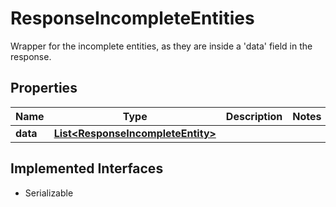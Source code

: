 

# ResponseIncompleteEntities

Wrapper for the incomplete entities, as they are inside a 'data' field in the response.

## Properties

| Name | Type | Description | Notes |
|------------ | ------------- | ------------- | -------------|
|**data** | [**List&lt;ResponseIncompleteEntity&gt;**](ResponseIncompleteEntity.md) |  |  |


## Implemented Interfaces

* Serializable


